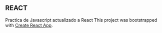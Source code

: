 ## REACT

Practica de Javascript actualizado a React
This project was bootstrapped with [Create React App](https://juliocquintero.github.io/rock_paper_scissors).
